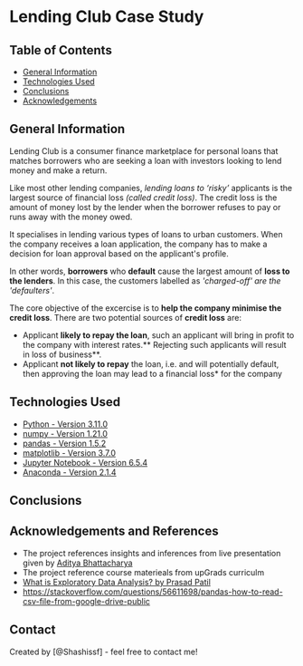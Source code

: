 # Lending Club Case Study

## Table of Contents

- [General Information](#general-information)
- [Technologies Used](#technologies-used)
- [Conclusions](#conclusions)
- [Acknowledgements](#acknowledgements)

## General Information

Lending Club is a consumer finance marketplace for personal loans that matches borrowers who are seeking a loan with investors looking to lend money and make a return.

Like most other lending companies, _lending loans to ‘risky’_ applicants is the largest source of financial loss _(called credit loss)_. The credit loss is the amount of money lost by the lender when the borrower refuses to pay or runs away with the money owed.

It specialises in lending various types of loans to urban customers. When the company receives a loan application, the company has to make a decision for loan approval based on the applicant's profile.

In other words, **borrowers** who **default** cause the largest amount of **loss to the lenders**. In this case, the customers labelled as _'charged-off' are the 'defaulters'_.

The core objective of the excercise is to **help the company minimise the credit loss**. There are two potential sources of **credit loss** are:

- Applicant **likely to repay the loan**, such an applicant will bring in profit to the company with interest rates.** Rejecting such applicants will result in loss of business**.
- Applicant **not likely to repay** the loan, i.e. and will potentially default, then approving the loan may lead to a financial loss\* for the company

## Technologies Used

- [Python - Version 3.11.0](https://www.python.org/download/releases/3.0/)
- [numpy - Version 1.21.0](https://github.com/numpy)
- [pandas - Version 1.5.2](https://github.com/pandas-dev/pandas)
- [matplotlib - Version 3.7.0](https://github.com/matplotlib)
- [Jupyter Notebook - Version 6.5.4]()
- [Anaconda - Version 2.1.4]()

## Conclusions

## Acknowledgements and References

- The project references insights and inferences from live presentation given by [Aditya Bhattacharya](https://www.linkedin.com/in/aditya-bhattacharya-b59155b6/)
- The project reference course materieals from upGrads curriculm
- [What is Exploratory Data Analysis? by Prasad Patil](https://towardsdatascience.com/exploratory-data-analysis-8fc1cb20fd15)
- https://stackoverflow.com/questions/56611698/pandas-how-to-read-csv-file-from-google-drive-public

## Contact

Created by [@Shashissf] - feel free to contact me!
